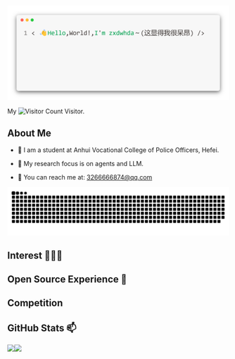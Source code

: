 <div align="center">
    <img src="image/readme_file.png">
</div>

My ![Visitor Count](https://profile-counter.glitch.me/zxdwhda/count.svg) Visitor.

## About Me  
- 🌱 I am a student at Anhui Vocational College of Police Officers, Hefei.

- 💬 My research focus is on agents and LLM.

- 📧 You can reach me at: 3266666874@qq.com

<picture>
  <source media="(prefers-color-scheme: dark)" srcset="https://raw.githubusercontent.com/zxdwhda/zxdwhda/output/github-contribution-grid-snake-dark.svg">
  <source media="(prefers-color-scheme: light)" srcset="https://raw.githubusercontent.com/zxdwhda/zxdwhda//output/github-contribution-grid-snake.svg">
  <img alt="github contribution grid snake animation" src="https://raw.githubusercontent.com/zxdwhda/zxdwhda/output/github-contribution-grid-snake.svg">
</picture>

## Interest 👨🏽‍💻


## Open Source Experience 👯


## Competition


## GitHub Stats 📫

<div>
  <img height="170" align="left" src="https://github-readme-stats.vercel.app/api?username=zxdwhda&show_icons=true&theme=light" />
  <img src="https://github-readme-stats.vercel.app/api/top-langs/?username=zxdwhda&hide_langs_below=1&theme=default&line_height=27&layout=compact" />
</div>